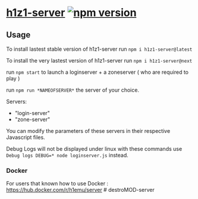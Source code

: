 # [h1z1-server](https://github.com/QuentinGruber/h1z1-server) [![npm version](http://img.shields.io/npm/v/h1z1-server.svg?style=flat)](https://npmjs.org/package/h1z1-server "View this project on npm")

## Usage

To install lastest stable version of h1z1-server run `npm i h1z1-server@latest`

To install the very lastest version of h1z1-server run `npm i h1z1-server@next`


run `npm start` to launch a loginserver + a zoneserver ( who are required to play )

run `npm run *NAMEOFSERVER*` the server of your choice.

Servers:

- "login-server"
- "zone-server"

You can modify the parameters of these servers in their respective Javascript files.

Debug Logs will not be displayed under linux with these commands use `Debug logs DEBUG=* node loginserver.js` instead.

### Docker

For users that known how to use Docker : https://hub.docker.com/r/h1emu/server
#   d e s t r o M O D - s e r v e r  
 